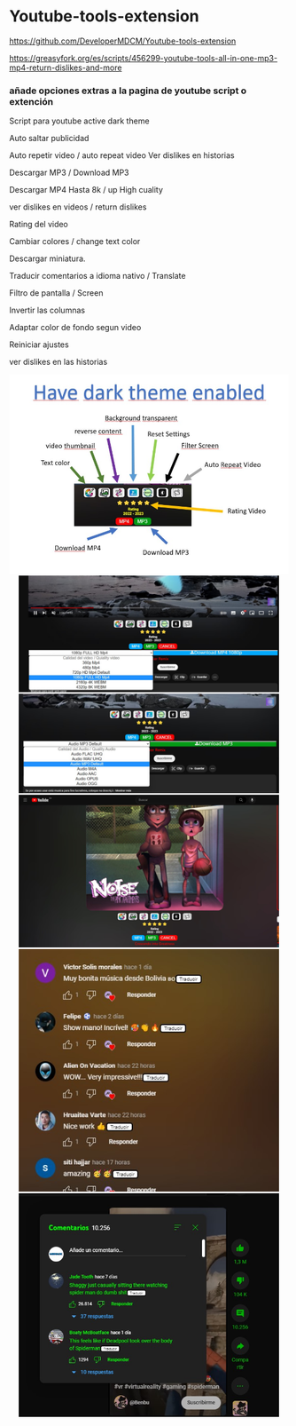 # Youtube-tools-extension
https://github.com/DeveloperMDCM/Youtube-tools-extension

https://greasyfork.org/es/scripts/456299-youtube-tools-all-in-one-mp3-mp4-return-dislikes-and-more

### añade opciones extras a la pagina de youtube script o extención
Script para youtube active dark theme

Auto saltar publicidad

Auto repetir video / auto repeat video
Ver dislikes en historias

Descargar MP3 / Download MP3

Descargar MP4 Hasta 8k / up High cuality

ver dislikes en videos / return dislikes

Rating del video

Cambiar colores / change text color

Descargar miniatura.

Traducir comentarios a idioma nativo / Translate 

Filtro de pantalla / Screen 

Invertir las columnas

Adaptar color de fondo segun video

Reiniciar ajustes

ver dislikes en las historias


<div align="center">
<img src="options menu 1.jpg" width="600">
<img src="bg555.jpg" width="470">
<img src="bg66.jpg" width="470">
<img src="fulll.jpg" width="470">
<img src="bg22.jpg" width="470">
<img src="bg44.jpg" width="470">

</div>

